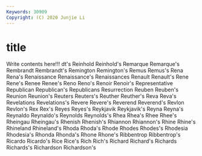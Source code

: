 ```yaml
---
Keywords: 30909
Copyright: (C) 2020 Junjie Li
---
```


# title

Write contents here!!!
dt's 
Reinhold 
Reinhold's 
Remarque 
Remarque's 
Rembrandt
Rembrandt's 
Remington 
Remington's 
Remus 
Remus's 
Rena 
Rena's 
Renaissance 
Renaissance's 
Renaissances
Renault 
Renault's 
Rene 
Rene's 
Renee 
Renee's 
Reno 
Reno's 
Renoir 
Renoir's
Representative 
Republican 
Republican's 
Republicans 
Resurrection 
Reuben 
Reuben's 
Reunion 
Reunion's 
Reuters
Reuters's 
Reuther 
Reuther's 
Reva 
Reva's 
Revelations 
Revelations's 
Revere 
Revere's 
Reverend
Reverend's 
Revlon 
Revlon's 
Rex 
Rex's 
Reyes 
Reyes's 
Reykjavik 
Reykjavik's 
Reyna
Reyna's 
Reynaldo 
Reynaldo's 
Reynolds 
Reynolds's 
Rhea 
Rhea's 
Rhee 
Rhee's 
Rheingau
Rheingau's 
Rhenish 
Rhenish's 
Rhiannon 
Rhiannon's 
Rhine 
Rhine's 
Rhineland 
Rhineland's 
Rhoda
Rhoda's 
Rhode 
Rhodes 
Rhodes's 
Rhodesia 
Rhodesia's 
Rhonda 
Rhonda's 
Rhone 
Rhone's
Ribbentrop 
Ribbentrop's 
Ricardo 
Ricardo's 
Rice 
Rice's 
Rich 
Rich's 
Richard 
Richard's
Richards 
Richards's 
Richardson 
Richardson's 

